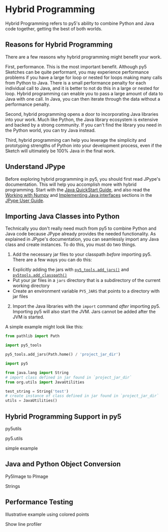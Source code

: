 # Hybrid Programming

Hybrid Programming refers to py5's ability to combine Python and Java code together, getting the best of both worlds.

## Reasons for Hybrid Programming

There are a few reasons why hybrid programming might benefit your work.

First, performance. This is the most important benefit. Although py5 Sketches can be quite performant, you may experience performance problems if you have a large for loop or nested for loops making many calls from Python to Java. There is a small performance penalty for each individual call to Java, and it is better to not do this in a large or nested for loop. Hybrid programming can enable you to pass a large amount of data to Java with one call. In Java, you can then iterate through the data without a performance penalty.

Second, hybrid programming opens a door to incorporating Java libraries into your work. Much like Python, the Java library ecosystem is extensive and backed by a strong community. If you can't find the library you need in the Python world, you can try Java instead.

Third, hybrid programming can help you leverage the simplicity and prototyping strengths of Python into your development process, even if the Sketch will ultimately be 100% Java in the final work.

## Understand JPype

Before exploring hybrid programming in py5, you should first read JPype's documentation. This will help you accomplish more with hybrid programming. Start with the [Java QuickStart Guide](https://jpype.readthedocs.io/en/latest/quickguide.html), and also read the [Working with Numpy](https://jpype.readthedocs.io/en/latest/userguide.html#working-with-numpy) and [Implementing Java interfaces](https://jpype.readthedocs.io/en/latest/userguide.html#implementing-java-interfaces) sections in the [JPype User Guide](https://jpype.readthedocs.io/en/latest/userguide.html).

## Importing Java Classes into Python

Technically you don't really need much from py5 to combine Python and Java code because JPype already provides the needed functionality. As explained in JPype's documentation, you can seamlessly import any Java class and create instances. To do this, you must do two things.

1. Add the necessary jar files to your classpath *before* importing py5. There are a few ways you can do this:
  * Explicitly adding the jars with [`py5_tools.add_jars()`](reference/py5tools_add_jars) and [`py5tools.add_classpath()`](reference/py5tools_add_classpath)
  * Put your jar files in a `jars` directory that is a subdirectory of the current working directory
  * Create an environment variable `PY5_JARS` that points to a directory with jar files
2. Import the Java libraries with the `import` command *after* importing py5. Importing py5 will also start the JVM. Jars cannot be added after the JVM is started.

A simple example might look like this:

```python
from pathlib import Path

import py5_tools

py5_tools.add_jars(Path.home() / 'project_jar_dir')

import py5

from java.lang import String
# import class defined in jar found in `project_jar_dir`
from org.utils import JavaUtilities

test_string = String('test')
# create instance of class defined in jar found in `project_jar_dir`
utils = JavaUtilities()
```

## Hybrid Programming Support in py5

py5utils

py5.utils

simple example

## Java and Python Object Conversion

Py5Image to PImage

Strings

## Performance Testing

Illustrative example using colored points

Show line profiler
